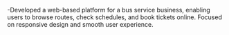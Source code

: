 -Developed a web-based platform for a bus service business, enabling users to browse routes, check schedules, and book tickets online. Focused on responsive design and smooth user experience.
